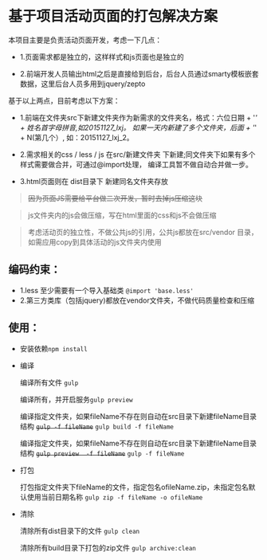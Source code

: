 
# 基于项目活动页面的打包解决方案

本项目主要是负责活动页面开发，考虑一下几点：

* 1.页面需求都是独立的，这样样式和js页面也是独立的

* 2.前端开发人员输出html之后是直接给到后台，后台人员通过smarty模板嵌套数据，这里后台人员多用到jquery/zepto

基于以上两点，目前考虑以下方案：

* 1.前端在文件夹src下新建文件夹作为新需求的文件夹名，格式：六位日期 + '_' + 姓名首字母拼音,如20151127_lxj。
如果一天内新建了多个文件夹，后面 + '_' + N(第几个）, 如：20151127_lxj_2。

* 2.需求相关的css / less / js 在src/新建文件夹 下新建;同文件夹下如果有多个样式需要做合并，可通过@import处理，
 编译工具暂不做自动合并做一步。

* 3.html页面则在 dist目录下 新建同名文件夹存放

>  ~~因为页面JS需要给平台做二次开发，暂时去掉js压缩这块~~

> js文件夹内的js会做压缩，写在html里面的css和js不会做压缩

> 考虑活动页的独立性，不做公共js的引用，公共js都放在src/vendor 目录，如需应用copy到具体活动的js文件夹内使用

## 编码约束：

* 1.less 至少需要有一个导入基础类 `@import 'base.less'`
* 2.第三方类库（包括jquery)都放在vendor文件夹，不做代码质量检查和压缩


## 使用：

* 安装依赖`npm install`

* 编译
   
   编译所有文件 `gulp ` 
   
   编译所有，并开启服务`gulp preview`
   
   编译指定文件夹，如果fileName不存在则自动在src目录下新建fileName目录结构 ~~`gulp -f fileName`~~ `gulp build -f fileName`
   
   编译指定文件夹，如果fileName不存在则自动在src目录下新建fileName目录结构 ~~`gulp preview  -f fileName`~~ `gulp -f fileName`
      
* 打包

   打包指定文件夹下fileName的文件，指定包名ofileName.zip，未指定包名默认使用当前日期名称 `gulp zip -f fileName -o ofileName`

* 清除
  
  清除所有dist目录下的文件 `gulp clean`
  
  清除所有build目录下打包的zip文件 `gulp archive:clean`